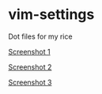 # vim-settings
Dot files for my rice

[Screenshot 1](https://raw.githubusercontent.com/s-zeng/vim-settings/master/Pictures/Desktop1.png)

[Screenshot 2](https://raw.githubusercontent.com/s-zeng/vim-settings/master/Pictures/Desktop3.png)

[Screenshot 3](https://raw.githubusercontent.com/s-zeng/vim-settings/master/Pictures/screenfetch.png)
